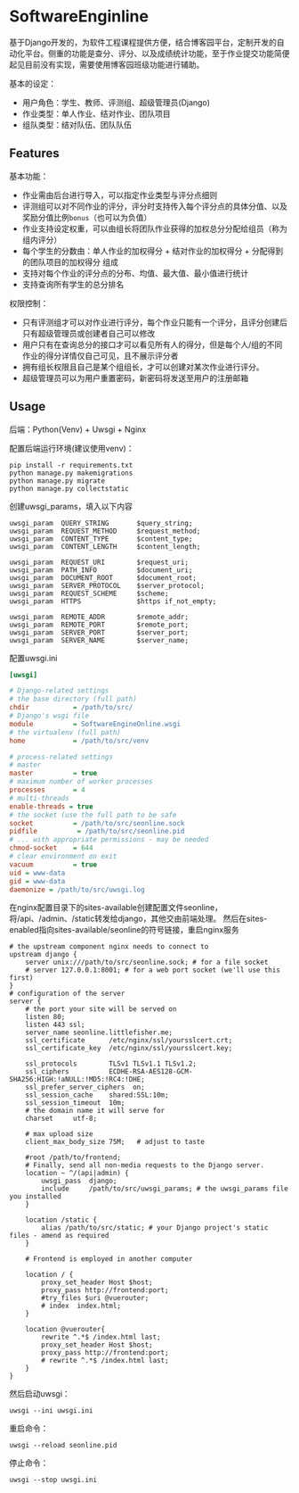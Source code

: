 # SoftwareEnginline

基于Django开发的，为软件工程课程提供方便，结合博客园平台，定制开发的自动化平台。侧重的功能是查分、评分、以及成绩统计功能，至于作业提交功能简便起见目前没有实现，需要使用博客园班级功能进行辅助。

基本的设定：

* 用户角色：学生、教师、评测组、超级管理员(Django)
* 作业类型：单人作业、结对作业、团队项目
* 组队类型：结对队伍、团队队伍

## Features

基本功能：

* 作业需由后台进行导入，可以指定作业类型与评分点细则
* 评测组可以对不同作业的评分，评分时支持传入每个评分点的具体分值、以及奖励分值比例`bonus`（也可以为负值）
* 作业支持设定权重，可以由组长将团队作业获得的加权总分分配给组员（称为组内评分）
* 每个学生的分数由：单人作业的加权得分 + 结对作业的加权得分 + 分配得到的团队项目的加权得分 组成
* 支持对每个作业的评分点的分布、均值、最大值、最小值进行统计
* 支持查询所有学生的总分排名

权限控制：

* 只有评测组才可以对作业进行评分，每个作业只能有一个评分，且评分创建后只有超级管理员或创建者自己可以修改
* 用户只有在查询总分的接口才可以看见所有人的得分，但是每个人/组的不同作业的得分详情仅自己可见，且不展示评分者
* 拥有组长权限且自己是某个组组长，才可以创建对某次作业进行评分。
* 超级管理员可以为用户重置密码，新密码将发送至用户的注册邮箱


## Usage

后端：Python(Venv) + Uwsgi + Nginx

配置后端运行环境(建议使用venv)：

```shell script
pip install -r requirements.txt
python manage.py makemigrations
python manage.py migrate
python manage.py collectstatic
```

创建uwsgi_params，填入以下内容

```
uwsgi_param  QUERY_STRING       $query_string;
uwsgi_param  REQUEST_METHOD     $request_method;
uwsgi_param  CONTENT_TYPE       $content_type;
uwsgi_param  CONTENT_LENGTH     $content_length;

uwsgi_param  REQUEST_URI        $request_uri;
uwsgi_param  PATH_INFO          $document_uri;
uwsgi_param  DOCUMENT_ROOT      $document_root;
uwsgi_param  SERVER_PROTOCOL    $server_protocol;
uwsgi_param  REQUEST_SCHEME     $scheme;
uwsgi_param  HTTPS              $https if_not_empty;

uwsgi_param  REMOTE_ADDR        $remote_addr;
uwsgi_param  REMOTE_PORT        $remote_port;
uwsgi_param  SERVER_PORT        $server_port;
uwsgi_param  SERVER_NAME        $server_name;
```

配置uwsgi.ini

```ini
[uwsgi]

# Django-related settings
# the base directory (full path)
chdir           = /path/to/src/
# Django's wsgi file
module          = SoftwareEngineOnline.wsgi
# the virtualenv (full path)
home            = /path/to/src/venv

# process-related settings
# master
master          = true
# maximum number of worker processes
processes       = 4
# multi-threads
enable-threads = true
# the socket (use the full path to be safe
socket          = /path/to/src/seonline.sock
pidfile          = /path/to/src/seonline.pid
# ... with appropriate permissions - may be needed
chmod-socket    = 644
# clear environment on exit
vacuum          = true
uid = www-data
gid = www-data
daemonize = /path/to/src/uwsgi.log

```

在nginx配置目录下的sites-available创建配置文件seonline，将/api、/admin、/static转发给django，其他交由前端处理。
然后在sites-enabled指向sites-available/seonline的符号链接，重启nginx服务

```
# the upstream component nginx needs to connect to
upstream django {
    server unix:///path/to/src/seonline.sock; # for a file socket
    # server 127.0.0.1:8001; # for a web port socket (we'll use this first)
}
# configuration of the server
server {
    # the port your site will be served on
    listen 80;
    listen 443 ssl;
    server_name seonline.littlefisher.me;
    ssl_certificate      /etc/nginx/ssl/yoursslcert.crt;
    ssl_certificate_key  /etc/nginx/ssl/yoursslcert.key;

    ssl_protocols        TLSv1 TLSv1.1 TLSv1.2;
    ssl_ciphers          ECDHE-RSA-AES128-GCM-SHA256:HIGH:!aNULL:!MD5:!RC4:!DHE;
    ssl_prefer_server_ciphers  on;
    ssl_session_cache    shared:SSL:10m;
    ssl_session_timeout  10m;
    # the domain name it will serve for
    charset     utf-8;

    # max upload size
    client_max_body_size 75M;   # adjust to taste

    #root /path/to/frontend;
    # Finally, send all non-media requests to the Django server.
    location ~ ^/(api|admin) {
        uwsgi_pass  django;
        include     /path/to/src/uwsgi_params; # the uwsgi_params file you installed
    }

    location /static {
        alias /path/to/src/static; # your Django project's static files - amend as required
    }

    # Frontend is employed in another computer

    location / {
        proxy_set_header Host $host;
        proxy_pass http://frontend:port;
        #try_files $uri @vuerouter;
        # index  index.html;
    }

    location @vuerouter{
        rewrite ^.*$ /index.html last;
        proxy_set_header Host $host;
        proxy_pass http://frontend:port;
        # rewrite ^.*$ /index.html last;
    }
}

```

然后启动uwsgi：

```
uwsgi --ini uwsgi.ini
```

重启命令：

```
uwsgi --reload seonline.pid
```

停止命令：

```
uwsgi --stop uwsgi.ini
```